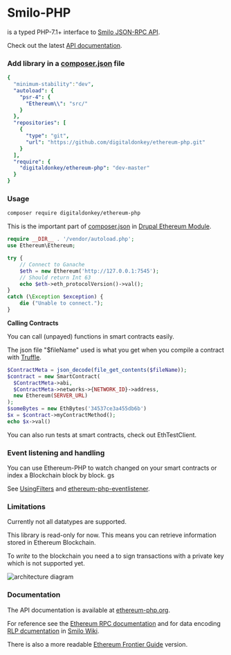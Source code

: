 # Smilo-PHP

is a typed PHP-7.1+ interface to [Smilo JSON-RPC API](https://github.com/Smilo-platform/go-smilo/wiki/JSON-RPC).

Check out the latest [API documentation](http://ethereum-php.org/dev/).

### Add library in a [composer.json](https://getcomposer.org/doc/01-basic-usage.md#composer-json-project-setup) file

```yaml
{
  "minimum-stability":"dev",
  "autoload": {
    "psr-4": {
      "Ethereum\\": "src/"
    }
  },
  "repositories": [
    {
      "type": "git",
      "url": "https://github.com/digitaldonkey/ethereum-php.git"
    }
  ],
  "require": {
    "digitaldonkey/ethereum-php": "dev-master"
  }
}
```

### Usage


```sh
composer require digitaldonkey/ethereum-php
```

This is the important part of [composer.json](https://github.com/digitaldonkey/ethereum/blob/8.x-1.x/composer.json) in [Drupal Ethereum Module](https://drupal.org/project/ethereum).


```php
require __DIR__ . '/vendor/autoload.php';
use Ethereum\Ethereum;

try {
	// Connect to Ganache
    $eth = new Ethereum('http://127.0.0.1:7545');
    // Should return Int 63
    echo $eth->eth_protocolVersion()->val();
}
catch (\Exception $exception) {
    die ("Unable to connect.");
}

```

**Calling Contracts**

You can call (unpayed) functions in smart contracts easily. 

 The json file "$fileName" used is what you get when you compile a contract with [Truffle](truffleframework.com). 

```php
$ContractMeta = json_decode(file_get_contents($fileName));
$contract = new SmartContract(
  $ContractMeta->abi,
  $ContractMeta->networks->{NETWORK_ID}->address,
  new Ethereum(SERVER_URL)
);
$someBytes = new EthBytes('34537ce3a455db6b')
$x = $contract->myContractMethod();
echo $x->val()
```

You can also run tests at smart contracts, check out EthTestClient.

### Event listening and handling

You can use Ethereum-PHP to watch changed on your smart contracts or index a Blockchain block by block. gs

See [UsingFilters](https://github.com/digitaldonkey/ethereum-php/blob/master/UsingFilters.md) and [ethereum-php-eventlistener](https://github.com/digitaldonkey/ethereum-php-eventlistener).


### Limitations

Currently not all datatypes are supported.

This library is read-only for now. This means you can retrieve information stored in Ethereum Blockchain.

To *write* to the blockchain you need a to sign transactions with a private key which is not supported yet.


![architecture diagram](https://raw.githubusercontent.com/digitaldonkey/ethereum-php/dev/doxygen-assets/ArchitectureDiagrammCS6.png "Drupal Ethereum architecture")

### Documentation

The API documentation is available at [ethereum-php.org](http://ethereum-php.org/).

For reference see the [Ethereum RPC documentation](https://github.com/Smilo-platform/go-smilo/wiki/JSON-RPC) and for data encoding [RLP dcumentation](https://github.com/Smilo-platform/go-smilo/wiki/RLP) in [Smilo Wiki](https://github.com/Smilo-platform/go-smilo/wiki).

There is also a more readable [Ethereum Frontier Guide](http://ethereum.gitbooks.io/frontier-guide/content/rpc.html) version.
